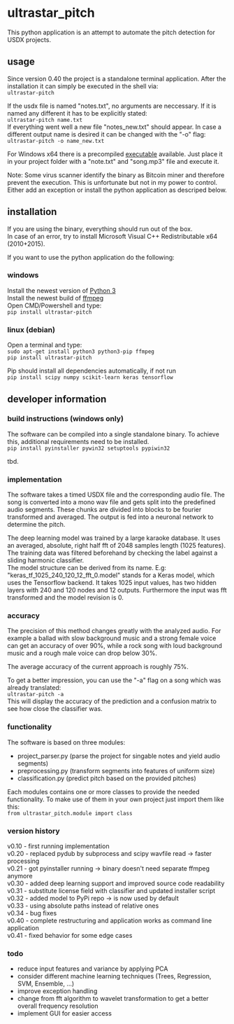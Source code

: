 # ultrastar_pitch
This python application is an attempt to automate the pitch detection for USDX projects.  
  
## usage
Since version 0.40 the project is a standalone terminal application. After the installation it can simply be executed in the shell via:  
`ultrastar-pitch`  
  
If the usdx file is named "notes.txt", no arguments are neccessary. If it is named any different it has to be explicitly stated:  
`ultrastar-pitch name.txt`  
If everything went well a new file "notes_new.txt" should appear. In case a different output name is desired it can be changed with the "-o" flag:  
`ultrastar-pitch -o name_new.txt`  
  
For Windows x64 there is a precompiled [executable](https://my.pcloud.com/publink/show?code=kZt3wA7ZnxhL5olW9IkS2FX7DchyBp5k4J37) available. Just place it in your project folder with a "note.txt" and "song.mp3" file and execute it.  
  
Note: Some virus scanner identify the binary as Bitcoin miner and therefore prevent the execution. This is unfortunate but not in my power to
control. Either add an exception or install the python application as descriped below.  
  
## installation
If you are using the binary, everything should run out of the box.  
In case of an error, try to install Microsoft Visual C++ Redistributable x64 (2010+2015).  
  
If you want to use the python application do the following:  
### windows
Install the newest version of [Python 3](https://www.python.org/downloads/windows/)  
Install the newest build of [ffmpeg](https://de.wikihow.com/FFmpeg-unter-Windows-installieren)  
Open CMD/Powershell and type:  
`pip install ultrastar-pitch`  
### linux (debian)
Open a terminal and type:  
`sudo apt-get install python3 python3-pip ffmpeg`  
`pip install ultrastar-pitch`  
  
Pip should install all dependencies automatically, if not run  
`pip install scipy numpy scikit-learn keras tensorflow`  
  
## developer information
### build instructions (windows only)
The software can be compiled into a single standalone binary. To achieve this, additional requirements need to be installed.  
`pip install pyinstaller pywin32 setuptools pypiwin32`  
  
tbd.  
  
### implementation
The software takes a timed USDX file and the corresponding audio file. The song is converted into a mono wav file and gets split into the predefined audio segments. These chunks are divided into blocks to be fourier transformed and averaged. The output is fed into a neuronal network to determine the pitch.  
  
The deep learning model was trained by a large karaoke database. It uses an averaged, absolute, right half fft of 2048 samples length (1025 features). The training data was filtered beforehand by checking the label against a sliding harmonic classifier.  
The model structure can be derived from its name. E.g: "keras\_tf\_1025\_240\_120\_12\_fft\_0.model" stands for a Keras model, 
which uses the Tensorflow backend. It takes 1025 input values, has two hidden layers with 240 and 120 nodes and 12 outputs. Furthermore the input was fft transformed and the model revision is 0.  
  
### accuracy
The precision of this method changes greatly with the analyzed audio. For example a ballad with slow background music and a strong female voice can get an accuracy of over 90%, while a rock song with loud background music and a rough male voice can drop below 30%.  
  
The average accuracy of the current approach is roughly 75%.  
  
To get a  better impression, you can use the "-a" flag on a song which was already translated:  
`ultrastar-pitch -a`  
This will display the accuracy of the prediction and a confusion matrix to see how close the classifier was.  
  
### functionality
The software is based on three modules:  
  
* project_parser.py (parse the project for singable notes and yield audio segments)  
* preprocessing.py (transform segments into features of uniform size)  
* classification.py (predict pitch based on the provided pitches)  
  
Each modules contains one or more classes to provide the needed functionality. To make use of them in your own project just import them like this:  
`from ultrastar_pitch.module import class`  
  
### version history
v0.10 - first running implementation  
v0.20 - replaced pydub by subprocess and scipy wavfile read -> faster processing  
v0.21 - got pyinstaller running -> binary doesn't need separate ffmpeg anymore  
v0.30 - added deep learning support and improved source code readability  
v0.31 - substitute license field with classifier and updated installer script  
v0.32 - added model to PyPi repo -> is now used by default  
v0.33 - using absolute paths instead of relative ones  
v0.34 - bug fixes  
v0.40 - complete restructuring and application works as command line application  
v0.41 - fixed behavior for some edge cases  
  
### todo
* reduce input features and variance by applying PCA  
* consider different machine learning techniques (Trees, Regression, SVM, Ensemble, ...)  
* improve exception handling  
* change from fft algorithm to wavelet transformation to get a better overall frequency resolution  
* implement GUI for easier access  





